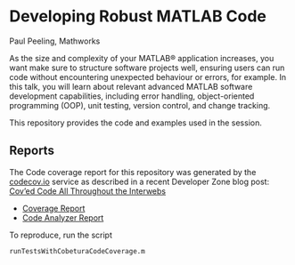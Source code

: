# Developing Robust MATLAB Code
Paul Peeling, Mathworks

As the size and complexity of your MATLAB® application increases, you want make sure to structure software projects well, ensuring users can run code without encountering unexpected behaviour or errors, for example. In this talk, you will learn about relevant advanced MATLAB software development capabilities, including error handling, object-oriented programming (OOP), unit testing, version control, and change tracking.

This repository provides the code and examples used in the session.

## Reports
The Code coverage report for this repository was generated by the [codecov.io](https://codecov.io) service as described in a recent Developer Zone blog post: [Cov’ed Code All Throughout the Interwebs](https://blogs.mathworks.com/developer/2018/04/17/codecov-and-cobertura/)

* [Coverage Report](https://codecov.io/gh/ppeeling/robust-matlab-2018/tree/master/tbx/robust2018)
* [Code Analyzer Report](https://e3bd5779.ngrok.io/github/ppeeling/robust-matlab-2018)

To reproduce, run the script 
```
runTestsWithCobeturaCodeCoverage.m
```
